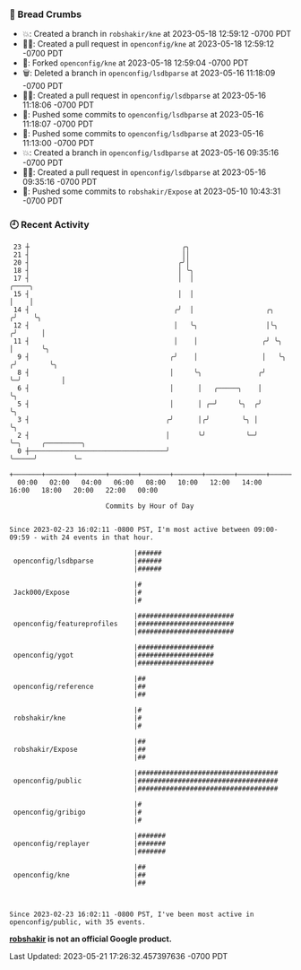### 🍞 Bread Crumbs

 * 💥: Created a branch in `robshakir/kne` at 2023-05-18 12:59:12 -0700 PDT
 * ✍🏼: Created a pull request in `openconfig/kne` at 2023-05-18 12:59:12 -0700 PDT
 * 🍴: Forked `openconfig/kne` at 2023-05-18 12:59:04 -0700 PDT
 * 🗑: Deleted a branch in `openconfig/lsdbparse` at 2023-05-16 11:18:09 -0700 PDT
 * ✍🏼: Created a pull request in `openconfig/lsdbparse` at 2023-05-16 11:18:06 -0700 PDT
 * 🚢: Pushed some commits to `openconfig/lsdbparse` at 2023-05-16 11:18:07 -0700 PDT
 * 🚢: Pushed some commits to `openconfig/lsdbparse` at 2023-05-16 11:13:00 -0700 PDT
 * 💥: Created a branch in `openconfig/lsdbparse` at 2023-05-16 09:35:16 -0700 PDT
 * ✍🏼: Created a pull request in `openconfig/lsdbparse` at 2023-05-16 09:35:16 -0700 PDT
 * 🚢: Pushed some commits to `robshakir/Expose` at 2023-05-10 10:43:31 -0700 PDT

### 🕘 Recent Activity
```
 23 ┼                                      ╭╮
 21 ┤                                      ││
 20 ┤                                     ╭╯│
 18 ┤                                     │ ╰╮
 17 ┤                                     │  │                           ╭────╮
 15 ┤                                     │  │                           │    │
 14 ┤                                    ╭╯  │                  ╭╮      ╭╯    ╰╮
 12 ┤                                    │   ╰╮                 │╰╮    ╭╯      │
 11 ┤                                    │    │                ╭╯ ╰╮   │       ╰╮
  9 ┤                                   ╭╯    │                │   ╰╮ ╭╯        ╰╮
  8 ┤                                   │     ╰╮              ╭╯    ╰─╯          │
  6 ┤                                   │      │   ╭─────╮    │                  ╰╮
  5 ┤                                   │      │ ╭─╯     ╰╮  ╭╯                   ╰╮
  3 ┤                                  ╭╯      │╭╯        ╰╮ │                     ╰╮
  2 ┤                                  │       ╰╯          ╰─╯                      ╰─╮     ╭─────────╮
  0 ┼──────────────────────────────────╯                                              ╰─────╯         ╰─
    +───────+───────+───────+───────+───────+───────+───────+───────+───────+───────+───────+───────+────
  00:00   02:00   04:00   06:00   08:00   10:00   12:00   14:00   16:00   18:00   20:00   22:00   00:00   

						Commits by Hour of Day


Since 2023-02-23 16:02:11 -0800 PST, I'm most active between 09:00-09:59 - with 24 events in that hour.

```



```
                               |######
 openconfig/lsdbparse          |######
                               |######

                               |#
 Jack000/Expose                |#
                               |#

                               |########################
 openconfig/featureprofiles    |########################
                               |########################

                               |###################
 openconfig/ygot               |###################
                               |###################

                               |##
 openconfig/reference          |##
                               |##

                               |#
 robshakir/kne                 |#
                               |#

                               |##
 robshakir/Expose              |##
                               |##

                               |###################################
 openconfig/public             |###################################
                               |###################################

                               |#
 openconfig/gribigo            |#
                               |#

                               |#######
 openconfig/replayer           |#######
                               |#######

                               |##
 openconfig/kne                |##
                               |##



Since 2023-02-23 16:02:11 -0800 PST, I've been most active in openconfig/public, with 35 events.

```
**[robshakir](mailto:robjs@google.com) is not an official Google product.**  


Last Updated: 2023-05-21 17:26:32.457397636 -0700 PDT
